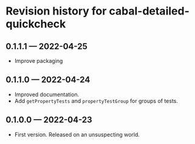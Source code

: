 # Revision history for cabal-detailed-quickcheck

## 0.1.1.1 — 2022-04-25

* Improve packaging

## 0.1.1.0 — 2022-04-24

* Improved documentation.
* Add `getPropertyTests` and `propertyTestGroup` for groups of tests.

## 0.1.0.0 — 2022-04-23

* First version. Released on an unsuspecting world.
